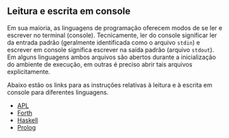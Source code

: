 ## Leitura e escrita em console

Em sua maioria, as linguagens de programação oferecem modos de se ler e escrever no terminal (console). Tecnicamente, ler do console significar ler da entrada padrão (geralmente identificada como o arquivo `stdin`) e escrever em console significa escrever na saída padrão (arquivo `stdout`). Em alguns linguagens ambos arquivos são abertos durante a inicialização do ambiente de execução, em outras é preciso abrir tais arquivos explicitamente.

Abaixo estão os links para as instruções relativas à leitura e à escrita em console para diferentes linguagens.

- [APL](APL.md)
- [Forth](Forth.md)
- [Haskell](Haskell.md)
- [Prolog](Prolog.md)
